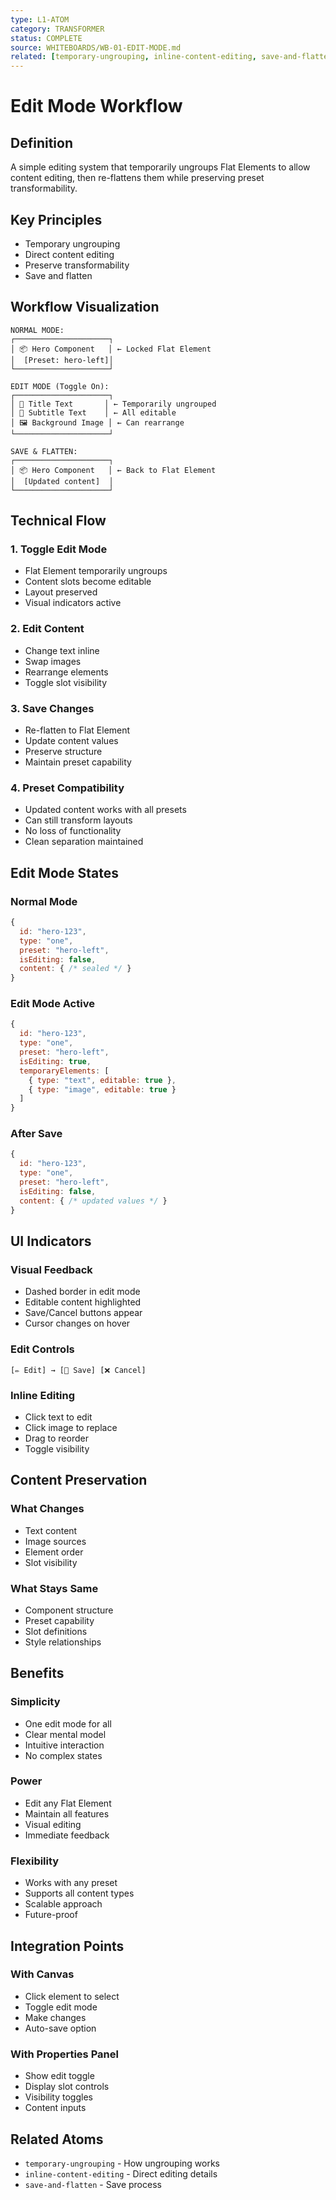 ```yaml
---
type: L1-ATOM
category: TRANSFORMER
status: COMPLETE
source: WHITEBOARDS/WB-01-EDIT-MODE.md
related: [temporary-ungrouping, inline-content-editing, save-and-flatten]
---
```


# Edit Mode Workflow

## Definition
A simple editing system that temporarily ungroups Flat Elements to allow content editing, then re-flattens them while preserving preset transformability.

## Key Principles
- Temporary ungrouping
- Direct content editing
- Preserve transformability
- Save and flatten

## Workflow Visualization

```
NORMAL MODE:
┌─────────────────────┐
│ 📦 Hero Component   │ ← Locked Flat Element
│  [Preset: hero-left]│
└─────────────────────┘

EDIT MODE (Toggle On):
┌─────────────────────┐
│ 📝 Title Text       │ ← Temporarily ungrouped
│ 📝 Subtitle Text    │ ← All editable
│ 🖼️ Background Image │ ← Can rearrange
└─────────────────────┘

SAVE & FLATTEN:
┌─────────────────────┐
│ 📦 Hero Component   │ ← Back to Flat Element
│  [Updated content]  │
└─────────────────────┘
```

## Technical Flow

### 1. Toggle Edit Mode
- Flat Element temporarily ungroups
- Content slots become editable
- Layout preserved
- Visual indicators active

### 2. Edit Content
- Change text inline
- Swap images
- Rearrange elements
- Toggle slot visibility

### 3. Save Changes
- Re-flatten to Flat Element
- Update content values
- Preserve structure
- Maintain preset capability

### 4. Preset Compatibility
- Updated content works with all presets
- Can still transform layouts
- No loss of functionality
- Clean separation maintained

## Edit Mode States

### Normal Mode
```javascript
{
  id: "hero-123",
  type: "one",
  preset: "hero-left",
  isEditing: false,
  content: { /* sealed */ }
}
```

### Edit Mode Active
```javascript
{
  id: "hero-123",
  type: "one",
  preset: "hero-left",
  isEditing: true,
  temporaryElements: [
    { type: "text", editable: true },
    { type: "image", editable: true }
  ]
}
```

### After Save
```javascript
{
  id: "hero-123",
  type: "one",
  preset: "hero-left",
  isEditing: false,
  content: { /* updated values */ }
}
```

## UI Indicators

### Visual Feedback
- Dashed border in edit mode
- Editable content highlighted
- Save/Cancel buttons appear
- Cursor changes on hover

### Edit Controls
```
[✏️ Edit] → [💾 Save] [❌ Cancel]
```

### Inline Editing
- Click text to edit
- Click image to replace
- Drag to reorder
- Toggle visibility

## Content Preservation

### What Changes
- Text content
- Image sources
- Element order
- Slot visibility

### What Stays Same
- Component structure
- Preset capability
- Slot definitions
- Style relationships

## Benefits

### Simplicity
- One edit mode for all
- Clear mental model
- Intuitive interaction
- No complex states

### Power
- Edit any Flat Element
- Maintain all features
- Visual editing
- Immediate feedback

### Flexibility
- Works with any preset
- Supports all content types
- Scalable approach
- Future-proof

## Integration Points

### With Canvas
- Click element to select
- Toggle edit mode
- Make changes
- Auto-save option

### With Properties Panel
- Show edit toggle
- Display slot controls
- Visibility toggles
- Content inputs

## Related Atoms
- `temporary-ungrouping` - How ungrouping works
- `inline-content-editing` - Direct editing details
- `save-and-flatten` - Save process